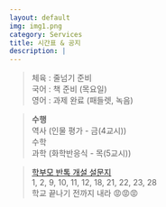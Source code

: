 ```yaml
---
layout: default
img: img1.png
category: Services
title: 시간표 & 공지
description: |
---
```

  
  > 체육 : 줄넘기 준비           
  > 국어 : 책 준비 (목요일)         
  > 영어 : 과제 완료 (패들렛, 녹음)         
     
  > **수행**      
  > 역사 (인물 평가 - 금(4교시))      
  > 수학     
  > 과학 (화학반응식 - 목(5교시))      

  > <a href = "https://forms.gle/hAUZGe9o8KbfpddZ6">학부모 반톡 개설 설문지</a>     
  > 1, 2, 9, 10, 11, 12, 18, 21, 22, 23, 28       
  > 학교 끝나기 전까지 내라 😡😡😡      